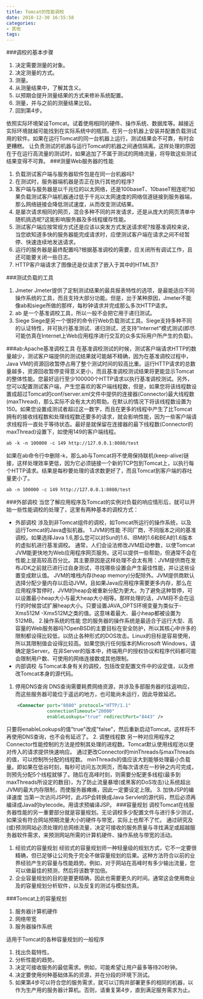 ```yaml
---
title: Tomcat的性能调校
date: 2018-12-30 16:55:58
categories:
- 其他
tags:
---
```

###调校的基本步骤
1. 决定需要测量的对象。
2. 决定测量的方式。
3. 测量。
4. 从测量结果中，了解其含义。
5. 以预期会提升测量结果的方式来修补系统配置。
6. 测量，并与之前的测量结果比较。
7. 回到第4步。

依照实际环境架设Tomcat。试着使用相同的硬件、操作系统、数据库等。越接近实际环境就越可能找到在实际系统中的瓶颈。在另一台机器上安装并配置负载测试用的软件。如果在运行Tomcat的同一台机器上运行，测试结果会不可靠，有时会更糟糕。
让负责测试的机器与运行Tomcat的机器之间通信隔离。这样处理的原因在于在运行高流量的测试时，如果追加了不属于测试的网络流量，将导致这些测试结果变得不可靠。
###测量Web服务器的性能
1. 负载测试客户端与服务器软件包是在同一台机器吗?
2. 在测试时，服务器端机器是否正在执行其他的程序?
3. 客户端与服务器是以千兆位的以太网络，还是100baseT、10baseT相连呢?如果负载测试客户端机器通过低于千兆以太网速度的网络信道链接到服务器端，那么网络链接会降低测试速度，从而改变测试结果。
4. 是屡次请求相同的网页，混合多种不同的并发请求，还是从庞大的网页清单中随机挑选呢?这能影响服务器及多线程缓存性能。
5. 测试客户端应按常规方式还是应该以突发方式发送请求呢?按基准调校来说，当您欲知道多快的服务器能完成请求时，应使测试客户端在请求之间不经暂停、快速连续地发送请求。
6. 运行的服务器是最终配置吗?根据基准调校的需要，应关闭所有调试工作，且还可能要关闭一些日志。
7. HTTP客户端请求了图像还是仅请求了嵌入于其中的HTML页?

###测试负载的工具
1. Jmeter
Jmeter提供了定制测试结果的最具报表特性的选项，是最能适应不同操作系统的工具，而且支持大部分功能。但是，出于某种原因，Jmeter不能像ab和siege所做的那样，每秒钟请求并完成那么多次HTTP请求。
2. ab
是一个基准调校工具，所以一般不会把它用于递归测试。
3. Siege
Siege是另一个很好的命令行Web负载测试工具。Siege支持多种不同的认证特性，并可执行基准测试、递归测试，还支持"Internet"模式测试(即尽可能仿真在Internet上Web应用程序进行交互的众多实际用户所产生的负载)。

###ab:Apache基准调校工具
在基准调校测试的时候，测试客户端请求HTTP的数量越少，测试客户端提供的测试结果就可能越不精确，因为在基准调校过程中，Java VM的资源回收暂停占用了整个测试时间的较高比重。运行HTTP请求的总数量越多，资源回收暂停变得意义更小，而且基准调校测试结果将更能显示Tomcat的整体性能。您最好运行至少100000个HTTP请求以执行基准调校测试。另外，您可以配置测试客户端，产生您喜欢的客户端线程数，但是，如果您将该线程数设置成超过Tomcat的conf/server.xml文件中提供的连接器(Connector)最大线程数(maxThread)，那么实际不会有太大的帮助。在默认的情况下将该线程数设置为150。如果您设置成测试者超过这一数字，而且在更多的线程中产生了比Tomcat拥有的接收线程数和处理线程数还要多的请求，就会影响性能，因为一些客户端请求线程将一直处于等待状态。最好是就保留在连接器的最下线程数(Connector的maxThread)设置下，如使用149的客户端线程。

```xml
ab -k -n 100000 -c 149 http://127.0.0.1:8080/test
```

如果在ab命令行中删除-k，那么ab与Tomcat将不使用保持联机(keep-alive)链接，这样处理效率更低，因为它必须链接一个新的TCP包到Tomcat上，以执行每个HTTP请求。结果是每秒要处理的请求数更好了，而且Tomcat到客户端的吞吐量更小了。

```xml
ab -n 100000 -c 149 http://127.0.0.1:8080/test
```

###外部调校
当您了解应用程序及Tomcat的实例对负载的响应情形后，就可以开始一些性能调校的处理了，这里有两种基本的调校方式：
- 外部调校
涉及到非Tomcat组件的调校，如Tomcat所运行的操作系统，以及运行Tomcat的Java虚拟机器。
1.JVM的性能
不同厂商，不同版本之间的基准调校。如果选择Java 1.6,那么您可以对Sun的1.6、IBM的1.6和BEA的1.6版本的虚拟机进行基准调校。
通常，人们会设法修改JVM启动参数，以使Tomcat JVM能更快地为Web应用程序网页服务。这可以提供一些帮助，但通常不会在性能上提高较高百分比。其主要原因是这样处理不会太有用：JVM提供商在发布JDK之前就已进行过自身测试，寻找哪些设置会产生最佳性能，并让这些设置变成默认值。
JVM的堆栈内存(heap memory)分配除外。JVM提供商默认选择分配少量内存以启动JVM，且如果Java应用程序需要更多内存，那么在应用程序暂停时，JVM的heap会被重新分配为更大。为了避免这种暂停，可以设置最小heap大小与最大heap大小相等。那样处理的话，JVM将不会在运行的时候尝试扩展heap大小。只要设置JAVA_OPTS环境变量为类似于-Xms512M -Xmx512M之类的值。这意味着最大、最小heap都被设置为512MB。
2.操作系统的性能
您的服务器的操作系统是最适合于运行大型、高容量的Web服务器吗?OpenBSD的主要目标在安全防护，所以其核心中许多的限制都设得比较低，以防止各种形式的DOS攻击。Linux的目标是容易使用，所以其限制值会设得比较高。如果您执行任何版本的Microsoft Windows，请确定是Server。在非Server的版本中，终端用户的授权协议和程序代码都可能会限制用户数、可使用的网络连接数或其他限制。
- 内部调校
与Tomcat本身有关的调校，包括改变配置文件中的设定值，以及修改Tomcat本身的源代码。
1. 停用DNS查询
DNS查询需要耗费网络资源，并涉及多部服务器的往返响应，而这些服务器可能位于遥远的地方，也可能尚未运行，因此导致延迟。

```xml
    <Connector port="8080" protocol="HTTP/1.1"
               connectionTimeout="20000"
               enableLookups="true" redirectPort="8443" />
```
只要将enableLookups的值"true"改成"false"，然后重新启动Tomcat。这样将不再使用DNS查询，也不会有延迟了。
2. 调整线程数
另一种对应用程序之Connector性能控制的方法是控制其处理的进程数。Tomcat默认使用线程池以便对传入的请求提供快速响应。
通过更改Connector的minThreads与maxThreads的值，可以控制所分配的线程数。
minThreads的值应该大到能够处理最小负载量。即如果在低谷时刻，每秒可访问五次网页，而每次请求在一秒钟之内可完成，则预先分配5个线程就够了。随后在高峰时刻，则需要分配更多线程(最多到maxThreads所设定的数目)，为了防止流量暴增(或黑客的DoS攻击)让系统超出JVM的最大内存限制，而使服务器瘫痪，因此一定要设定上限。
3. 加快JSP的编译速度
当第一次访问JSP时，此JSP会转换成Java Servlet的源代码，然后必须再编译成Java的bytecode。用请求预编译JSP。
###容量规划
调校Tomcat在线服务器性能的另一重要部分就是容量规划。无论调校多少配置文件与进行多少测试，如果没有符合网站预期流量大小的硬件与带宽，实际上也帮不了忙。
通过研究及(或)预测网站必须处理的总网络流量，决定可接收的服务质量与寻找满足或超越服务器软件需求，来预测网站所需的计算机硬件、操作系统与带宽的活动。
1. 经验式的容量规划
经验式的容量规划师一种轻量级的规划方式，它不一定要很精确，但已足够让公司免于完全不做容量规划的后果。这种方法符合以前的业界经验产生的容量与性能趋势。例如，对于网站在高峰时有多少输出流量，您可以做最佳的预测，然后将该数字加倍。
2. 企业容量规划的目的是要更精确，因此也需要更久的时间。通常这会使用商业及的容量规划分析软件，以及反复的测试与模拟仿真。

###Tomcat上的容量规划
1. 服务器计算机硬件
2. 网络带宽
3. 服务器操作系统

适用于Tomcat的各种容量规划的一般程序
1. 找出负载特性。
2. 分析性能的趋势。
3. 决定可接收服务的最低需求。例如，可能希望让用户最多等待20秒钟。
4. 决定要使用何种基础体系的资源，并在分段的环境下测试。
5. 如果第4步可以符合您的服务需求，就可以订购并部署更多的相同的机器，以作为生产用的服务器计算机。否则，请重复第4步，直到满足服务需求为止。
